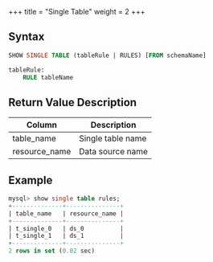 +++
title = "Single Table"
weight = 2
+++

## Syntax

```sql
SHOW SINGLE TABLE (tableRule | RULES) [FROM schemaName]

tableRule:
    RULE tableName
```

## Return Value Description

| Column        | Description        |
| ------------- | -------------------|
| table_name    | Single table name  |
| resource_name | Data source name   |

## Example

```sql
mysql> show single table rules;
+--------------+---------------+
| table_name   | resource_name |
+--------------+---------------+
| t_single_0   | ds_0          |
| t_single_1   | ds_1          |
+--------------+---------------+
2 rows in set (0.02 sec)
```
